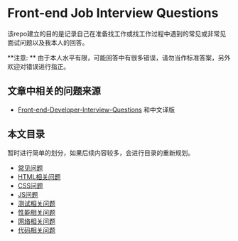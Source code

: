 # Front-end Job Interview Questions

该repo建立的目的是记录自己在准备找工作或找工作过程中遇到的常见或非常见面试问题以及我本人的回答。

**注意: **  由于本人水平有限，可能回答中有很多错误，请勿当作标准答案，另外欢迎对错误进行指正。

## 文章中相关的问题来源

* [Front-end-Developer-Interview-Questions](https://github.com/h5bp/Front-end-Developer-Interview-Questions) 和中文译版



## 本文目录

暂时进行简单的划分，如果后续内容较多，会进行目录的重新规划。

* [常见问题](https://github.com/GuoXiaoyang/Interview-Questions/blob/master/GeneralQuestions.md)
* [HTML相关问题](https://github.com/GuoXiaoyang/Interview-Questions/blob/master/HTMLQuestions)
* [CSS问题](https://github.com/GuoXiaoyang/Interview-Questions/blob/master/CSSQuestions)
* [JS问题](https://github.com/GuoXiaoyang/Interview-Questions/blob/master/JavaScriptQuestions)
* [测试相关问题](https://github.com/GuoXiaoyang/Interview-Questions/blob/master/TestQuestions)
* [性能相关问题](https://github.com/GuoXiaoyang/Interview-Questions/blob/master/PerformenceQuestions)
* [网络相关问题](https://github.com/GuoXiaoyang/Interview-Questions/blob/master/NetworkQuestions)
* [代码相关问题](https://github.com/GuoXiaoyang/Interview-Questions/blob/master/CodeQuestions)